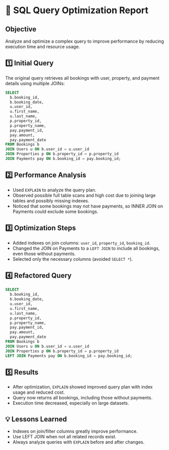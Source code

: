 
# 🚀 SQL Query Optimization Report

## Objective
Analyze and optimize a complex query to improve performance by reducing execution time and resource usage.

## 1️⃣ Initial Query
The original query retrieves all bookings with user, property, and payment details using multiple JOINs:

```sql
SELECT
  b.booking_id,
  b.booking_date,
  u.user_id,
  u.first_name,
  u.last_name,
  p.property_id,
  p.property_name,
  pay.payment_id,
  pay.amount,
  pay.payment_date
FROM Bookings b
JOIN Users u ON b.user_id = u.user_id
JOIN Properties p ON b.property_id = p.property_id
JOIN Payments pay ON b.booking_id = pay.booking_id;
```

## 2️⃣ Performance Analysis
- Used `EXPLAIN` to analyze the query plan.
- Observed possible full table scans and high cost due to joining large tables and possibly missing indexes.
- Noticed that some bookings may not have payments, so INNER JOIN on Payments could exclude some bookings.

## 3️⃣ Optimization Steps
- Added indexes on join columns: `user_id`, `property_id`, `booking_id`.
- Changed the JOIN on Payments to a `LEFT JOIN` to include all bookings, even those without payments.
- Selected only the necessary columns (avoided `SELECT *`).

## 4️⃣ Refactored Query

```sql
SELECT
  b.booking_id,
  b.booking_date,
  u.user_id,
  u.first_name,
  u.last_name,
  p.property_id,
  p.property_name,
  pay.payment_id,
  pay.amount,
  pay.payment_date
FROM Bookings b
JOIN Users u ON b.user_id = u.user_id
JOIN Properties p ON b.property_id = p.property_id
LEFT JOIN Payments pay ON b.booking_id = pay.booking_id;
```

## 5️⃣ Results
- After optimization, `EXPLAIN` showed improved query plan with index usage and reduced cost.
- Query now returns all bookings, including those without payments.
- Execution time decreased, especially on large datasets.

## 💡 Lessons Learned
- Indexes on join/filter columns greatly improve performance.
- Use LEFT JOIN when not all related records exist.
- Always analyze queries with `EXPLAIN` before and after changes.
